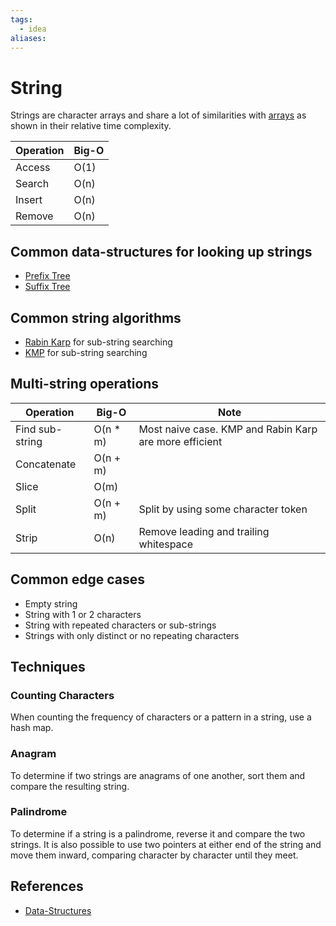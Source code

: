 ```yaml
---
tags:
  - idea
aliases:
---
```


# String

Strings are character arrays and share a lot of similarities with [arrays](Array.md) as shown in their relative time complexity.

| Operation | Big-O |
| --------- | ----- |
| Access    | O(1)  |
| Search    | O(n)  |
| Insert    | O(n)  |
| Remove    | O(n)  |

## Common data-structures for looking up strings

- [Prefix Tree](Prefix-tree.md)
- [Suffix Tree](Suffix-tree.md)

## Common string algorithms

- [Rabin Karp](Rabin-Karp.md) for sub-string searching
- [KMP](KMP.md) for sub-string searching

## Multi-string operations

| Operation       | Big-O     | Note                                                   |
| --------------- | --------- | ------------------------------------------------------ |
| Find sub-string | O(n \* m) | Most naive case. KMP and Rabin Karp are more efficient |
| Concatenate     | O(n + m)  |                                                        |
| Slice           | O(m)      |                                                        |
| Split           | O(n + m)  | Split by using some character token                    |
| Strip           | O(n)      | Remove leading and trailing whitespace                 |

## Common edge cases

- Empty string
- String with 1 or 2 characters
- String with repeated characters or sub-strings
- Strings with only distinct or no repeating characters

## Techniques

### Counting Characters

When counting the frequency of characters or a pattern in a string, use a hash map.

### Anagram

To determine if two strings are anagrams of one another, sort them and compare the resulting string.

### Palindrome

To determine if a string is a palindrome, reverse it and compare the two strings. It is also possible to use two pointers at either end of the string and move them inward, comparing character by character until they meet.

## References

- [Data-Structures](Data-Structures.md)
